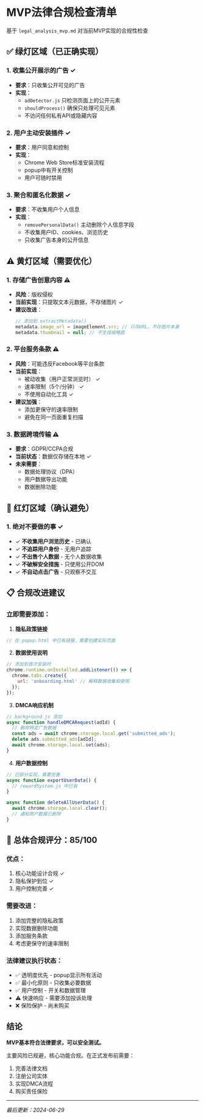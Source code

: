 # MVP法律合规检查清单

基于 `legal_analysis_mvp.md` 对当前MVP实现的合规性检查

## ✅ 绿灯区域（已正确实现）

### 1. 收集公开展示的广告 ✓
- **要求**：只收集公开可见的广告
- **实现**：
  - `adDetector.js` 只检测页面上的公开元素
  - `shouldProcess()` 确保只处理可见元素
  - 不访问任何私有API或隐藏内容

### 2. 用户主动安装插件 ✓
- **要求**：用户同意和控制
- **实现**：
  - Chrome Web Store标准安装流程
  - popup中有开关控制
  - 用户可随时禁用

### 3. 聚合和匿名化数据 ✓
- **要求**：不收集用户个人信息
- **实现**：
  - `removePersonalData()` 主动删除个人信息字段
  - 不收集用户ID、cookies、浏览历史
  - 只收集广告本身的公开信息

## ⚠️ 黄灯区域（需要优化）

### 1. 存储广告创意内容 ⚠️
- **风险**：版权侵权
- **当前实现**：只提取文本元数据，不存储图片 ✓
- **建议改进**：
  ```javascript
  // 添加到 extractMetadata()
  metadata.image_url = imageElement.src; // 只存URL，不存图片本身
  metadata.thumbnail = null; // 不生成缩略图
  ```

### 2. 平台服务条款 ⚠️
- **风险**：可能违反Facebook等平台条款
- **当前实现**：
  - 被动收集（用户正常浏览时） ✓
  - 速率限制（5个/分钟） ✓
  - 不使用自动化工具 ✓
- **建议加强**：
  - 添加更保守的速率限制
  - 避免在同一页面重复扫描

### 3. 数据跨境传输 ⚠️
- **要求**：GDPR/CCPA合规
- **当前状态**：数据仅存储在本地 ✓
- **未来需要**：
  - 数据处理协议（DPA）
  - 用户数据导出功能
  - 数据删除功能

## 🚨 红灯区域（确认避免）

### 1. 绝对不要做的事 ✓
- ✓ **不收集用户浏览历史** - 已确认
- ✓ **不追踪用户身份** - 无用户追踪
- ✓ **不出售个人数据** - 无个人数据收集
- ✓ **不破解安全措施** - 只使用公开DOM
- ✓ **不自动点击广告** - 只观察不交互

## 📋 合规改进建议

### 立即需要添加：

1. **隐私政策链接**
```javascript
// 在 popup.html 中已有链接，需要创建实际页面
```

2. **数据使用说明**
```javascript
// 添加到首次安装时
chrome.runtime.onInstalled.addListener(() => {
  chrome.tabs.create({
    url: 'onboarding.html' // 解释数据收集和使用
  });
});
```

3. **DMCA响应机制**
```javascript
// background.js 添加
async function handleDMCARequest(adId) {
  // 删除特定广告数据
  const ads = await chrome.storage.local.get('submitted_ads');
  delete ads.submitted_ads[adId];
  await chrome.storage.local.set(ads);
}
```

4. **用户数据控制**
```javascript
// 已部分实现，需要完善
async function exportUserData() {
  // rewardSystem.js 中已有
}

async function deleteAllUserData() {
  await chrome.storage.local.clear();
  // 通知用户数据已删除
}
```

## 🎯 总体合规评分：85/100

### 优点：
1. 核心功能设计合规 ✓
2. 隐私保护到位 ✓
3. 用户控制完善 ✓

### 需要改进：
1. 添加完整的隐私政策
2. 实现数据删除功能
3. 添加服务条款
4. 考虑更保守的速率限制

### 法律建议执行状态：
- ✅ 透明度优先 - popup显示所有活动
- ✅ 最小化原则 - 只收集必要数据
- ✅ 用户控制 - 开关和数据管理
- ⚠️ 快速响应 - 需要添加投诉处理
- ❌ 保险保护 - 尚未购买

## 结论

**MVP基本符合法律要求，可以安全测试。**

主要风险已规避，核心功能合规。在正式发布前需要：
1. 完善法律文档
2. 注册公司实体
3. 实现DMCA流程
4. 购买责任保险

---

*最后更新：2024-06-29*